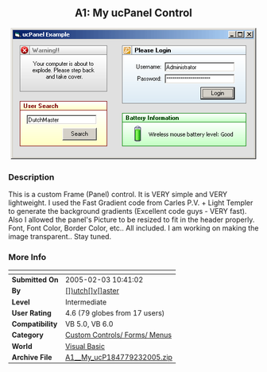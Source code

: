 ﻿<div align="center">

## A1: My ucPanel Control

<img src="PIC200523109196425.gif">
</div>

### Description

This is a custom Frame (Panel) control. It is VERY simple and VERY lightweight. I used the Fast Gradient code from Carles P.V. + Light Templer to generate the background gradients (Excellent code guys - VERY fast). Also I allowed the panel's Picture to be resized to fit in the header properly. Font, Font Color, Border Color, etc.. All included. I am working on making the image transparent.. Stay tuned.
 
### More Info
 


<span>             |<span>
---                |---
**Submitted On**   |2005-02-03 10:41:02
**By**             |[\[\]\)utch\[\]v\[\]aster](https://github.com/Planet-Source-Code/PSCIndex/blob/master/ByAuthor/utch-v-aster.md)
**Level**          |Intermediate
**User Rating**    |4.6 (79 globes from 17 users)
**Compatibility**  |VB 5\.0, VB 6\.0
**Category**       |[Custom Controls/ Forms/  Menus](https://github.com/Planet-Source-Code/PSCIndex/blob/master/ByCategory/custom-controls-forms-menus__1-4.md)
**World**          |[Visual Basic](https://github.com/Planet-Source-Code/PSCIndex/blob/master/ByWorld/visual-basic.md)
**Archive File**   |[A1\_\_My\_ucP184779232005\.zip](https://github.com/Planet-Source-Code/utch-v-aster-a1-my-ucpanel-control__1-58670/archive/master.zip)








